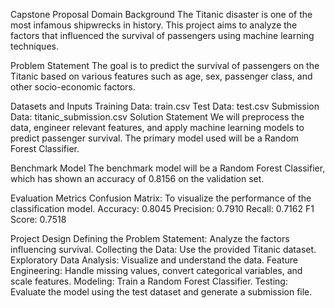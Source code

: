 Capstone Proposal
Domain Background
The Titanic disaster is one of the most infamous shipwrecks in history. This project aims to analyze the factors that influenced the survival of passengers using machine learning techniques.

Problem Statement
The goal is to predict the survival of passengers on the Titanic based on various features such as age, sex, passenger class, and other socio-economic factors.

Datasets and Inputs
Training Data: train.csv
Test Data: test.csv
Submission Data: titanic_submission.csv
Solution Statement
We will preprocess the data, engineer relevant features, and apply machine learning models to predict passenger survival. The primary model used will be a Random Forest Classifier.

Benchmark Model
The benchmark model will be a Random Forest Classifier, which has shown an accuracy of 0.8156 on the validation set.

Evaluation Metrics
Confusion Matrix: To visualize the performance of the classification model.
Accuracy: 0.8045
Precision: 0.7910
Recall: 0.7162
F1 Score: 0.7518

Project Design
Defining the Problem Statement: Analyze the factors influencing survival.
Collecting the Data: Use the provided Titanic dataset.
Exploratory Data Analysis: Visualize and understand the data.
Feature Engineering: Handle missing values, convert categorical variables, and scale features.
Modeling: Train a Random Forest Classifier.
Testing: Evaluate the model using the test dataset and generate a submission file.